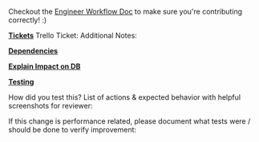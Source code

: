 Checkout the [Engineer Workflow Doc](https://docs.google.com/presentation/d/1pdzuHG-yO7_qW6jiByaGTLztKZ6b72lBNqSdNT5WZQ8/edit) to make sure you're contributing correctly! :)

**[Tickets](https://trello.com/b/dYOQKJGv/reclass)** 
Trello Ticket:
Additional Notes:

**[Dependencies](https://docs.google.com/document/d/1CM6OA2nlhI3DHnHdDEgySukx_tZ_wsG-C2YgraZRvJA/edit#heading=h.czpk4cbi7z4g)**

**[Explain Impact on DB](https://docs.google.com/document/d/1CM6OA2nlhI3DHnHdDEgySukx_tZ_wsG-C2YgraZRvJA/edit#heading=h.285lgcs4z84o)**

**[Testing](https://docs.google.com/document/d/1CM6OA2nlhI3DHnHdDEgySukx_tZ_wsG-C2YgraZRvJA/edit#heading=h.rs692kr58cf8)**

How did you test this? List of actions & expected behavior with helpful screenshots for reviewer:

If this change is performance related, please document what tests were / should be done to verify improvement:
